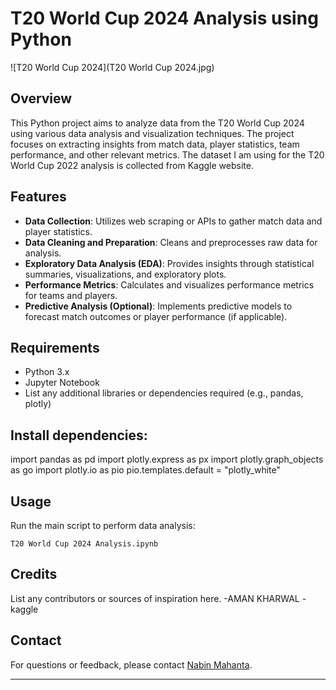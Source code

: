 

# T20 World Cup 2024 Analysis using Python

![T20 World Cup 2024](T20 World Cup 2024.jpg)

## Overview
This Python project aims to analyze data from the T20 World Cup 2024 using various data analysis and visualization techniques. The project focuses on extracting insights from match data, player statistics, team performance, and other relevant metrics.
The dataset I am using for the T20 World Cup 2022 analysis is collected from Kaggle website.

## Features
- **Data Collection**: Utilizes web scraping or APIs to gather match data and player statistics.
- **Data Cleaning and Preparation**: Cleans and preprocesses raw data for analysis.
- **Exploratory Data Analysis (EDA)**: Provides insights through statistical summaries, visualizations, and exploratory plots.
- **Performance Metrics**: Calculates and visualizes performance metrics for teams and players.
- **Predictive Analysis (Optional)**: Implements predictive models to forecast match outcomes or player performance (if applicable).

## Requirements
- Python 3.x
- Jupyter Notebook
- List any additional libraries or dependencies required (e.g., pandas, plotly)


## Install dependencies:
 
   import pandas as pd
   import plotly.express as px
   import plotly.graph_objects as go
   import plotly.io as pio
   pio.templates.default = "plotly_white"

## Usage
 Run the main script to perform data analysis:
   ```
   T20 World Cup 2024 Analysis.ipynb
   ```


## Credits
List any contributors or sources of inspiration here.
 -AMAN KHARWAL
 -kaggle

## Contact
For questions or feedback, please contact [Nabin Mahanta](imnabin18@gmail.com).

---

